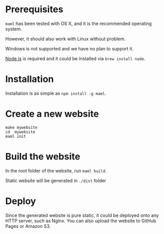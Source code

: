 # Prerequisites

`maml` has been tested with OS X, and it is the recommended operating system.

However, it should also work with Linux without problem.

Windows is not supported and we have no plan to support it.

[Node.js](https://nodejs.org) is required and it could be installed via `brew install node`.


# Installation

Installation is as simple as `npm install -g maml`.


# Create a new website

```shell
make mywebsite
cd  mywebsite
maml init
```


# Build the website

In the root folder of the website, run `maml build`.

Static website will be generated in `./dist` folder


# Deploy

Since the generated website is pure static, it could be deployed onto any HTTP server, such as Nginx. You can also upload the website to GitHub Pages or Amazon S3.
